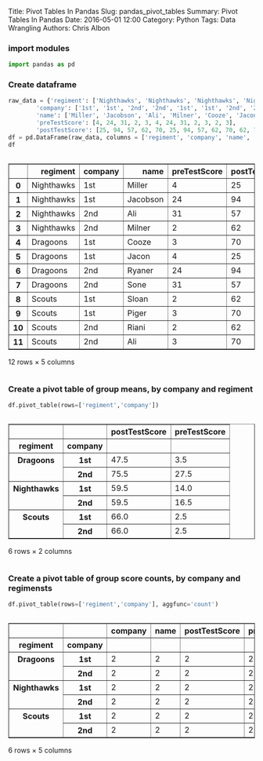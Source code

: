 Title: Pivot Tables In Pandas
Slug: pandas_pivot_tables
Summary: Pivot Tables In Pandas
Date: 2016-05-01 12:00
Category: Python
Tags: Data Wrangling
Authors: Chris Albon



### import modules


```python
import pandas as pd
```

### Create dataframe


```python
raw_data = {'regiment': ['Nighthawks', 'Nighthawks', 'Nighthawks', 'Nighthawks', 'Dragoons', 'Dragoons', 'Dragoons', 'Dragoons', 'Scouts', 'Scouts', 'Scouts', 'Scouts'], 
        'company': ['1st', '1st', '2nd', '2nd', '1st', '1st', '2nd', '2nd','1st', '1st', '2nd', '2nd'], 
        'name': ['Miller', 'Jacobson', 'Ali', 'Milner', 'Cooze', 'Jacon', 'Ryaner', 'Sone', 'Sloan', 'Piger', 'Riani', 'Ali'], 
        'preTestScore': [4, 24, 31, 2, 3, 4, 24, 31, 2, 3, 2, 3],
        'postTestScore': [25, 94, 57, 62, 70, 25, 94, 57, 62, 70, 62, 70]}
df = pd.DataFrame(raw_data, columns = ['regiment', 'company', 'name', 'preTestScore', 'postTestScore'])
df
```




<div style="max-height:1000px;max-width:1500px;overflow:auto;">
<table border="1" class="dataframe">
  <thead>
    <tr style="text-align: right;">
      <th></th>
      <th>regiment</th>
      <th>company</th>
      <th>name</th>
      <th>preTestScore</th>
      <th>postTestScore</th>
    </tr>
  </thead>
  <tbody>
    <tr>
      <th>0 </th>
      <td> Nighthawks</td>
      <td> 1st</td>
      <td>   Miller</td>
      <td>  4</td>
      <td> 25</td>
    </tr>
    <tr>
      <th>1 </th>
      <td> Nighthawks</td>
      <td> 1st</td>
      <td> Jacobson</td>
      <td> 24</td>
      <td> 94</td>
    </tr>
    <tr>
      <th>2 </th>
      <td> Nighthawks</td>
      <td> 2nd</td>
      <td>      Ali</td>
      <td> 31</td>
      <td> 57</td>
    </tr>
    <tr>
      <th>3 </th>
      <td> Nighthawks</td>
      <td> 2nd</td>
      <td>   Milner</td>
      <td>  2</td>
      <td> 62</td>
    </tr>
    <tr>
      <th>4 </th>
      <td>   Dragoons</td>
      <td> 1st</td>
      <td>    Cooze</td>
      <td>  3</td>
      <td> 70</td>
    </tr>
    <tr>
      <th>5 </th>
      <td>   Dragoons</td>
      <td> 1st</td>
      <td>    Jacon</td>
      <td>  4</td>
      <td> 25</td>
    </tr>
    <tr>
      <th>6 </th>
      <td>   Dragoons</td>
      <td> 2nd</td>
      <td>   Ryaner</td>
      <td> 24</td>
      <td> 94</td>
    </tr>
    <tr>
      <th>7 </th>
      <td>   Dragoons</td>
      <td> 2nd</td>
      <td>     Sone</td>
      <td> 31</td>
      <td> 57</td>
    </tr>
    <tr>
      <th>8 </th>
      <td>     Scouts</td>
      <td> 1st</td>
      <td>    Sloan</td>
      <td>  2</td>
      <td> 62</td>
    </tr>
    <tr>
      <th>9 </th>
      <td>     Scouts</td>
      <td> 1st</td>
      <td>    Piger</td>
      <td>  3</td>
      <td> 70</td>
    </tr>
    <tr>
      <th>10</th>
      <td>     Scouts</td>
      <td> 2nd</td>
      <td>    Riani</td>
      <td>  2</td>
      <td> 62</td>
    </tr>
    <tr>
      <th>11</th>
      <td>     Scouts</td>
      <td> 2nd</td>
      <td>      Ali</td>
      <td>  3</td>
      <td> 70</td>
    </tr>
  </tbody>
</table>
<p>12 rows × 5 columns</p>
</div>



### Create a pivot table of group means, by company and regiment


```python
df.pivot_table(rows=['regiment','company'])
```




<div style="max-height:1000px;max-width:1500px;overflow:auto;">
<table border="1" class="dataframe">
  <thead>
    <tr style="text-align: right;">
      <th></th>
      <th></th>
      <th>postTestScore</th>
      <th>preTestScore</th>
    </tr>
    <tr>
      <th>regiment</th>
      <th>company</th>
      <th></th>
      <th></th>
    </tr>
  </thead>
  <tbody>
    <tr>
      <th rowspan="2" valign="top">Dragoons</th>
      <th>1st</th>
      <td> 47.5</td>
      <td>  3.5</td>
    </tr>
    <tr>
      <th>2nd</th>
      <td> 75.5</td>
      <td> 27.5</td>
    </tr>
    <tr>
      <th rowspan="2" valign="top">Nighthawks</th>
      <th>1st</th>
      <td> 59.5</td>
      <td> 14.0</td>
    </tr>
    <tr>
      <th>2nd</th>
      <td> 59.5</td>
      <td> 16.5</td>
    </tr>
    <tr>
      <th rowspan="2" valign="top">Scouts</th>
      <th>1st</th>
      <td> 66.0</td>
      <td>  2.5</td>
    </tr>
    <tr>
      <th>2nd</th>
      <td> 66.0</td>
      <td>  2.5</td>
    </tr>
  </tbody>
</table>
<p>6 rows × 2 columns</p>
</div>



### Create a pivot table of group score counts, by company and regimensts


```python
df.pivot_table(rows=['regiment','company'], aggfunc='count')
```




<div style="max-height:1000px;max-width:1500px;overflow:auto;">
<table border="1" class="dataframe">
  <thead>
    <tr style="text-align: right;">
      <th></th>
      <th></th>
      <th>company</th>
      <th>name</th>
      <th>postTestScore</th>
      <th>preTestScore</th>
      <th>regiment</th>
    </tr>
    <tr>
      <th>regiment</th>
      <th>company</th>
      <th></th>
      <th></th>
      <th></th>
      <th></th>
      <th></th>
    </tr>
  </thead>
  <tbody>
    <tr>
      <th rowspan="2" valign="top">Dragoons</th>
      <th>1st</th>
      <td> 2</td>
      <td> 2</td>
      <td> 2</td>
      <td> 2</td>
      <td> 2</td>
    </tr>
    <tr>
      <th>2nd</th>
      <td> 2</td>
      <td> 2</td>
      <td> 2</td>
      <td> 2</td>
      <td> 2</td>
    </tr>
    <tr>
      <th rowspan="2" valign="top">Nighthawks</th>
      <th>1st</th>
      <td> 2</td>
      <td> 2</td>
      <td> 2</td>
      <td> 2</td>
      <td> 2</td>
    </tr>
    <tr>
      <th>2nd</th>
      <td> 2</td>
      <td> 2</td>
      <td> 2</td>
      <td> 2</td>
      <td> 2</td>
    </tr>
    <tr>
      <th rowspan="2" valign="top">Scouts</th>
      <th>1st</th>
      <td> 2</td>
      <td> 2</td>
      <td> 2</td>
      <td> 2</td>
      <td> 2</td>
    </tr>
    <tr>
      <th>2nd</th>
      <td> 2</td>
      <td> 2</td>
      <td> 2</td>
      <td> 2</td>
      <td> 2</td>
    </tr>
  </tbody>
</table>
<p>6 rows × 5 columns</p>
</div>


